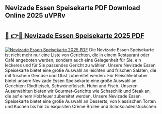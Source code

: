 ## Nevizade Essen Speisekarte PDF Download Online 2025 uVPRv

# <h2><a href="http://gc5s6aa.nevu.top/?p=Nevizade+Essen+Speisekarte">🔗 👉🔴 Nevizade Essen Speisekarte 2025 PDF</a></h2>

[![Nevizade Essen Speisekarte 2025 PDF](https://i.imgur.com/dBaPXMq.png)](http://gc5s6aa.nevu.top/?p=Nevizade+Essen+Speisekarte)
Die Nevizade Essen Speisekarte ist nicht mehr nur eine Liste von Gerichten, die in einem Restaurant oder Café angeboten werden, sondern auch eine Gelegenheit für Sie, ein leckeres und für Sie passendes Gericht zu wählen. Unsere Nevizade Essen Speisekarte bietet eine große Auswahl an leichten und frischen Salaten, die mit frischem Gemüse und Obst zubereitet werden. Für Fleischliebhaber bietet unsere Nevizade Essen Speisekarte eine große Auswahl an Gerichten: Rindfleisch, Schweinefleisch, Huhn und Fisch. Unseren Auserwählten bieten wir Gourmet-Gerichte wie Schaschlik und Steak an, die auf einem Holzfeuer zubereitet werden. Unsere Nevizade Essen Speisekarte bietet eine große Auswahl an Desserts, von klassischen Torten und Kuchen bis hin zu exquisiten Crème Brûlée und Schokoladenstückchen.
